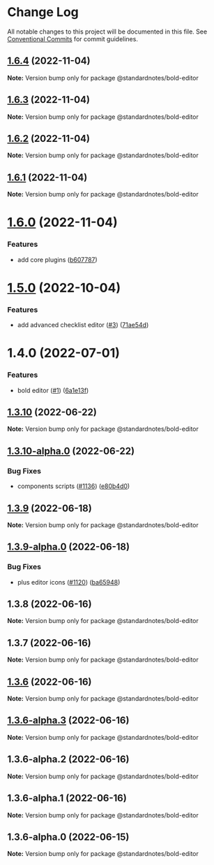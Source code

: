 # Change Log

All notable changes to this project will be documented in this file.
See [Conventional Commits](https://conventionalcommits.org) for commit guidelines.

## [1.6.4](https://github.com/standardnotes/plugins/compare/@standardnotes/bold-editor@1.6.3...@standardnotes/bold-editor@1.6.4) (2022-11-04)

**Note:** Version bump only for package @standardnotes/bold-editor

## [1.6.3](https://github.com/standardnotes/plugins/compare/@standardnotes/bold-editor@1.6.2...@standardnotes/bold-editor@1.6.3) (2022-11-04)

**Note:** Version bump only for package @standardnotes/bold-editor

## [1.6.2](https://github.com/standardnotes/plugins/compare/@standardnotes/bold-editor@1.6.1...@standardnotes/bold-editor@1.6.2) (2022-11-04)

**Note:** Version bump only for package @standardnotes/bold-editor

## [1.6.1](https://github.com/standardnotes/plugins/compare/@standardnotes/bold-editor@1.6.0...@standardnotes/bold-editor@1.6.1) (2022-11-04)

**Note:** Version bump only for package @standardnotes/bold-editor

# [1.6.0](https://github.com/standardnotes/plugins/compare/@standardnotes/bold-editor@1.5.0...@standardnotes/bold-editor@1.6.0) (2022-11-04)

### Features

* add core plugins ([b607787](https://github.com/standardnotes/plugins/commit/b60778762306f5647cb715102eab23083b266718))

# [1.5.0](https://github.com/standardnotes/plugins/compare/@standardnotes/bold-editor@1.4.0...@standardnotes/bold-editor@1.5.0) (2022-10-04)

### Features

* add advanced checklist editor ([#3](https://github.com/standardnotes/plugins/issues/3)) ([71ae54d](https://github.com/standardnotes/plugins/commit/71ae54de2b1563c39a885d1ae6d3b30c0ba72eae))

# 1.4.0 (2022-07-01)

### Features

* bold editor ([#1](https://github.com/standardnotes/plugins/issues/1)) ([6a1e13f](https://github.com/standardnotes/plugins/commit/6a1e13f65adeadca2c6c3dc20c390985db6c7389))

## [1.3.10](https://github.com/standardnotes/app/compare/@standardnotes/bold-editor@1.3.10-alpha.0...@standardnotes/bold-editor@1.3.10) (2022-06-22)

**Note:** Version bump only for package @standardnotes/bold-editor

## [1.3.10-alpha.0](https://github.com/standardnotes/app/compare/@standardnotes/bold-editor@1.3.9...@standardnotes/bold-editor@1.3.10-alpha.0) (2022-06-22)

### Bug Fixes

* components scripts ([#1136](https://github.com/standardnotes/app/issues/1136)) ([e80b4d0](https://github.com/standardnotes/app/commit/e80b4d0ffad495c758b593c30e1c4c754dda9b7e))

## [1.3.9](https://github.com/standardnotes/app/compare/@standardnotes/bold-editor@1.3.9-alpha.0...@standardnotes/bold-editor@1.3.9) (2022-06-18)

**Note:** Version bump only for package @standardnotes/bold-editor

## [1.3.9-alpha.0](https://github.com/standardnotes/app/compare/@standardnotes/bold-editor@1.3.8...@standardnotes/bold-editor@1.3.9-alpha.0) (2022-06-18)

### Bug Fixes

* plus editor icons ([#1120](https://github.com/standardnotes/app/issues/1120)) ([ba65948](https://github.com/standardnotes/app/commit/ba65948364a3fca7bfa5005c56802102c73ccd99))

## 1.3.8 (2022-06-16)

**Note:** Version bump only for package @standardnotes/bold-editor

## 1.3.7 (2022-06-16)

**Note:** Version bump only for package @standardnotes/bold-editor

## [1.3.6](https://github.com/standardnotes/app/compare/@standardnotes/bold-editor@1.3.6-alpha.3...@standardnotes/bold-editor@1.3.6) (2022-06-16)

**Note:** Version bump only for package @standardnotes/bold-editor

## [1.3.6-alpha.3](https://github.com/standardnotes/app/compare/@standardnotes/bold-editor@1.3.6-alpha.2...@standardnotes/bold-editor@1.3.6-alpha.3) (2022-06-16)

**Note:** Version bump only for package @standardnotes/bold-editor

## 1.3.6-alpha.2 (2022-06-16)

**Note:** Version bump only for package @standardnotes/bold-editor

## 1.3.6-alpha.1 (2022-06-16)

**Note:** Version bump only for package @standardnotes/bold-editor

## 1.3.6-alpha.0 (2022-06-15)

**Note:** Version bump only for package @standardnotes/bold-editor
